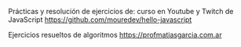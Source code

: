 Prácticas y resolución de ejercicios de: 
curso en Youtube y Twitch de JavaScript
https://github.com/mouredev/hello-javascript

Ejercicios resueltos de algoritmos
https://profmatiasgarcia.com.ar
